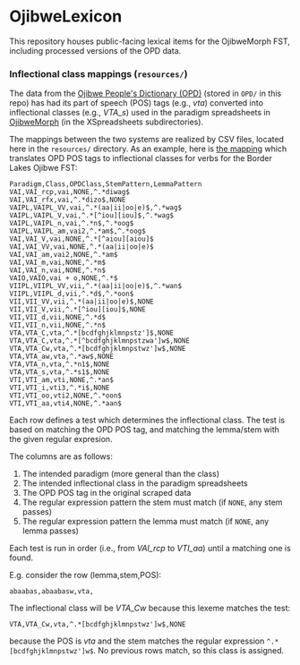 # OjibweLexicon

This repository houses public-facing lexical items for the OjibweMorph FST, including processed versions of the OPD data.

### Inflectional class mappings (`resources/`)
The data from the [Ojibwe People's Dictionary (OPD)](https://ojibwe.lib.umn.edu) (stored in `OPD/` in this repo) has had its part of speech (POS) tags (e.g., *vta*) converted into inflectional classes (e.g., *VTA_s*) used in the paradigm spreadsheets in [OjibweMorph](https://github.com/ELF-Lab/OjibweMorph/) (in the XSpreadsheets subdirectories).

The mappings between the two systems are realized by CSV files, located here in the `resources/` directory.  As an example, here is [the mapping](https://github.com/ELF-Lab/OjibweLexicon/blob/main/resources/VERBS_paradigm_map.csv) which translates OPD POS tags to inflectional classes for verbs for the Border Lakes Ojibwe FST:

```
Paradigm,Class,OPDClass,StemPattern,LemmaPattern
VAI,VAI_rcp,vai,NONE,^.*diwag$
VAI,VAI_rfx,vai,^.*dizo$,NONE
VAIPL,VAIPL_VV,vai,^.*(aa|ii|oo|e)$,^.*wag$
VAIPL,VAIPL_V,vai,^.*[^iou][iou]$,^.*wag$
VAIPL,VAIPL_n,vai,^.*n$,^.*oog$
VAIPL,VAIPL_am,vai2,^.*am$,^.*oog$
VAI,VAI_V,vai,NONE,^.*[^aiou][aiou]$
VAI,VAI_VV,vai,NONE,^.*(aa|ii|oo|e)$
VAI,VAI_am,vai2,NONE,^.*am$
VAI,VAI_m,vai,NONE,^.*m$
VAI,VAI_n,vai,NONE,^.*n$
VAIO,VAIO,vai + o,NONE,^.*$
VIIPL,VIIPL_VV,vii,^.*(aa|ii|oo|e)$,^.*wan$
VIIPL,VIIPL_d,vii,^.*d$,^.*oon$
VII,VII_VV,vii,^.*(aa|ii|oo|e)$,NONE
VII,VII_V,vii,^.*[^iou][iou]$,NONE
VII,VII_d,vii,NONE,^.*d$
VII,VII_n,vii,NONE,^.*n$
VTA,VTA_C,vta,^.*[bcdfghjklmnpstz']$,NONE
VTA,VTA_C,vta,^.*[^bcdfghjklmnpstzwa']w$,NONE
VTA,VTA_Cw,vta,^.*[bcdfghjklmnpstwz']w$,NONE
VTA,VTA_aw,vta,^.*aw$,NONE
VTA,VTA_n,vta,^.*n1$,NONE
VTA,VTA_s,vta,^.*s1$,NONE
VTI,VTI_am,vti,NONE,^.*an$
VTI,VTI_i,vti3,^.*i$,NONE
VTI,VTI_oo,vti2,NONE,^.*oon$
VTI,VTI_aa,vti4,NONE,^.*aan$
```

Each row defines a test which determines the inflectional class. The test is based on matching the OPD POS tag, and matching the lemma/stem with the given regular expresion.

The columns are as follows:
1. The intended paradigm (more general than the class)
1. The intended inflectional class in the paradigm spreadsheets
2. The OPD POS tag in the original scraped data
3. The regular expression pattern the stem must match (if `NONE`, any stem passes)
4. The regular expression pattern the lemma must match (if `NONE`, any lemma passes)

Each test is run in order (i.e., from *VAI_rcp* to *VTI_aa*) until a matching one is found.

E.g. consider the row (lemma,stem,POS):
```
abaabas,abaabasw,vta,
```
The inflectional class will be *VTA_Cw* because this lexeme matches the test:
```
VTA,VTA_Cw,vta,^.*[bcdfghjklmnpstwz']w$,NONE
```
because the POS is *vta* and the stem matches the regular expression `^.*[bcdfghjklmnpstwz']w$`.  No previous rows match, so this class is assigned.
